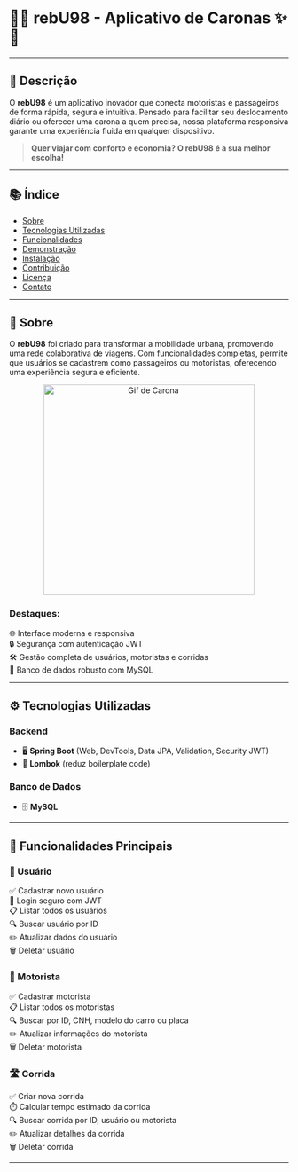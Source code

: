 # 🚗✨ rebU98 - Aplicativo de Caronas ✨🚗

---

## 🌟 Descrição

O **rebU98** é um aplicativo inovador que conecta motoristas e passageiros de forma rápida, segura e intuitiva. Pensado para facilitar seu deslocamento diário ou oferecer uma carona a quem precisa, nossa plataforma responsiva garante uma experiência fluida em qualquer dispositivo.

> **Quer viajar com conforto e economia? O rebU98 é a sua melhor escolha!**

---

## 📚 Índice

- [Sobre](#sobre)
- [Tecnologias Utilizadas](#tecnologias-utilizadas)
- [Funcionalidades](#funcionalidades)
- [Demonstração](#demonstracao)
- [Instalação](#instalacao)
- [Contribuição](#contribuicao)
- [Licença](#licenca)
- [Contato](#contato)

---

## 📝 Sobre <a name="sobre"></a>

O **rebU98** foi criado para transformar a mobilidade urbana, promovendo uma rede colaborativa de viagens. Com funcionalidades completas, permite que usuários se cadastrem como passageiros ou motoristas, oferecendo uma experiência segura e eficiente.

</p>
<div style="text-align: center;">
  <img src="https://i0.wp.com/maracujaroxo.com/wp-content/uploads/2017/06/gif-carona-viajar-sem-dinheiro.gif?ssl=1" alt="Gif de Carona" width="380">
</div>

### Destaques:
🌐 Interface moderna e responsiva  
🔒 Segurança com autenticação JWT  
🛠️ Gestão completa de usuários, motoristas e corridas  
💾 Banco de dados robusto com MySQL  

---

## ⚙️ Tecnologias Utilizadas <a name="tecnologias-utilizadas"></a>

### Backend
- 🖥️ **Spring Boot** (Web, DevTools, Data JPA, Validation, Security JWT)  
- 🧰 **Lombok** (reduz boilerplate code)  

### Banco de Dados
- 🗄️ **MySQL**

---

## 🚀 Funcionalidades Principais <a name="funcionalidades"></a>

### 👤 Usuário
✅ Cadastrar novo usuário  
🔑 Login seguro com JWT  
📋 Listar todos os usuários  
🔍 Buscar usuário por ID  
✏️ Atualizar dados do usuário  
🗑️ Deletar usuário  

### 🚗 Motorista
✅ Cadastrar motorista  
📋 Listar todos os motoristas  
🔍 Buscar por ID, CNH, modelo do carro ou placa  
✏️ Atualizar informações do motorista  
🗑️ Deletar motorista  

### 🛣️ Corrida
✅ Criar nova corrida  
⏱️ Calcular tempo estimado da corrida  
🔍 Buscar corrida por ID, usuário ou motorista  
✏️ Atualizar detalhes da corrida  
🗑️ Deletar corrida  

---



